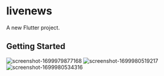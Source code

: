 # livenews

A new Flutter project.

## Getting Started

![screenshot-1699979877168](https://github.com/DefenShahria/bmi_Calculator/assets/101829607/9c72ea56-7364-495f-ab34-c90700eb0941)
![screenshot-1699980519217](https://github.com/DefenShahria/bmi_Calculator/assets/101829607/ddc2802d-6ea7-4708-bebc-db68e82c8694)
![screenshot-1699980534316](https://github.com/DefenShahria/bmi_Calculator/assets/101829607/6f0f2883-6a85-402f-b01c-2dea806f2acd)

